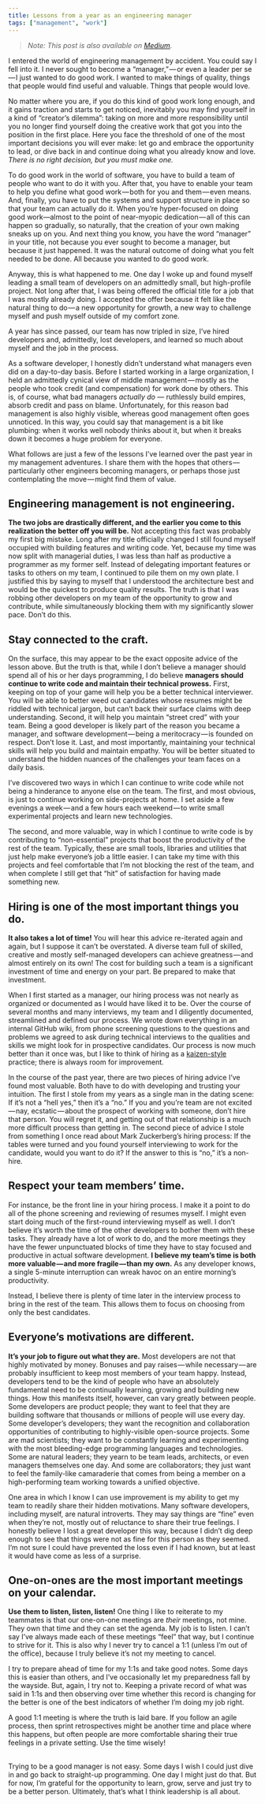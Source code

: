```yaml
---
title: Lessons from a year as an engineering manager
tags: ["management", "work"]
---
```

<blockquote><p><em>Note: This post is also available on <a href="https://medium.com/@svoisen/lessons-from-a-year-as-an-engineering-manager-871df4a762f">Medium</a>.</em></p></blockquote>

<p>I entered the world of engineering management by accident. You could say I fell into it. I never sought to become a “manager,” — or even a leader per se — I just wanted to do good work. I wanted to make things of quality, things that people would find useful and valuable. Things that people would love.</p>

<p>No matter where you are, if you do this kind of good work long enough, and it gains traction and starts to get noticed, inevitably you may find yourself in a kind of “creator’s dilemma”: taking on more and more responsibility until you no longer find yourself doing the creative work that got you into the position in the first place. Here you face the threshold of one of the most important decisions you will ever make: let go and embrace the opportunity to lead, or dive back in and continue doing what you already know and love. <em>There is no right decision, but you must make one.</em></p>

<p>To do good work in the world of software, you have to build a team of people who want to do it with you. After that, you have to enable your team to help you define what good work — both for you and them — even means. And, finally, you have to put the systems and support structure in place so that your team can actually do it. When you’re hyper-focused on doing good work—almost to the point of near-myopic dedication — all of this can happen so gradually, so naturally, that the creation of your own making sneaks up on you. And next thing you know, you have the word “manager” in your title, not because you ever sought to become a manager, but because it just happened. It was the natural outcome of doing what you felt needed to be done. All because you wanted to do good work.</p>

<p>Anyway, this is what happened to me. One day I woke up and found myself leading a small team of developers on an admittedly small, but high-profile project. Not long after that, I was being offered the official title for a job that I was mostly already doing. I accepted the offer because it felt like the natural thing to do — a new opportunity for growth, a new way to challenge myself and push myself outside of my comfort zone.</p>

<p>A year has since passed, our team has now tripled in size, I’ve hired developers and, admittedly, lost developers, and learned so much about myself and the job in the process.</p>

<p>As a software developer, I honestly didn’t understand what managers even did on a day-to-day basis. Before I started working in a large organization, I held an admittedly cynical view of middle management — mostly as the people who took credit (and compensation) for work done by others. This is, of course, what bad managers <em>actually do</em> — ruthlessly build empires, absorb credit and pass on blame. Unfortunately, for this reason bad management is also highly visible, whereas good management often goes unnoticed. In this way, you could say that management is a bit like plumbing: when it works well nobody thinks about it, but when it breaks down it becomes a huge problem for everyone.</p>

<p>What follows are just a few of the lessons I’ve learned over the past year in my management adventures. I share them with the hopes that others — particularly other engineers becoming managers, or perhaps those just contemplating the move — might find them of value.</p>

<h2>Engineering management is not engineering.</h2>

<p><strong>The two jobs are drastically different, and the earlier you come to this realization the better off you will be.</strong> Not accepting this fact was probably my first big mistake. Long after my title officially changed I still found myself occupied with building features and writing code. Yet, because my time was now split with managerial duties, I was less than half as productive a programmer as my former self. Instead of delegating important features or tasks to others on my team, I continued to pile them on my own plate. I justified this by saying to myself that I understood the architecture best and would be the quickest to produce quality results. The truth is that I was robbing other developers on my team of the opportunity to grow and contribute, while simultaneously blocking them with my significantly slower pace. Don’t do this.</p>

<h2>Stay connected to the craft. </h2>

<p>On the surface, this may appear to be the exact opposite advice of the lesson above. But the truth is that, while I don’t believe a manager should spend all of his or her days programming, I do believe <strong>managers should continue to write code and maintain their technical prowess.</strong> First, keeping on top of your game will help you be a better technical interviewer. You will be able to better weed out candidates whose resumes might be riddled with technical jargon, but can’t back their surface claims with deep understanding. Second, it will help you maintain “street cred” with your team. Being a good developer is likely part of the reason you became a manager, and software development — being a meritocracy — is founded on respect. Don’t lose it. Last, and most importantly, maintaining your technical skills will help you build and maintain empathy. You will be better situated to understand the hidden nuances of the challenges your team faces on a daily basis.</p>

<p>I’ve discovered two ways in which I can continue to write code while not being a hinderance to anyone else on the team. The first, and most obvious, is just to continue working on side-projects at home. I set aside a few evenings a week — and a few hours each weekend — to write small experimental projects and learn new technologies.</p>

<p>The second, and more valuable, way in which I continue to write code is by contributing to “non-essential” projects that boost the productivity of the rest of the team. Typically, these are small tools, libraries and utilities that just help make everyone’s job a little easier. I can take my time with this projects and feel comfortable that I’m not blocking the rest of the team, and when complete I still get that “hit” of satisfaction for having made something new.</p>

<h2>Hiring is one of the most important things you do.</h2>

<p><strong>It also takes a lot of time!</strong> You will hear this advice re-iterated again and again, but I suppose it can’t be overstated. A diverse team full of skilled, creative and mostly self-managed developers can achieve greatness — and almost entirely on its own! The cost for building such a team is a significant investment of time and energy on your part. Be prepared to make that investment.</p>

<p>When I first started as a manager, our hiring process was not nearly as organized or documented as I would have liked it to be. Over the course of several months and many interviews, my team and I diligently documented, streamlined and defined our process. We wrote down everything in an internal GitHub wiki, from phone screening questions to the questions and problems we agreed to ask during technical interviews to the qualities and skills we might look for in prospective candidates. Our process is now much better than it once was, but I like to think of hiring as a <a href="https://en.wikipedia.org/wiki/Kaizen">kaizen-style</a> practice; there is always room for improvement.</p>

<p>In the course of the past year, there are two pieces of hiring advice I’ve found most valuable. Both have to do with developing and trusting your intuition. The first I stole from my years as a single man in the dating scene: If it’s not a “hell yes,” then it’s a “no.” If you and you’re team are not excited — nay, ecstatic — about the prospect of working with someone, don’t hire that person. You will regret it, and getting out of that relationship is a much more difficult process than getting in. The second piece of advice I stole from something I once read about Mark Zuckerberg’s hiring process: If the tables were turned and you found yourself interviewing to work for the candidate, would you want to do it? If the answer to this is “no,” it’s a non-hire.</p>

<h2>Respect your team members’ time. </h2>

<p>For instance, be the front line in your hiring process. I make it a point to do all of the phone screening and reviewing of resumes myself. I might even start doing much of the first-round interviewing myself as well. I don’t believe it’s worth the time of the other developers to bother them with these tasks. They already have a lot of work to do, and the more meetings they have the fewer unpunctuated blocks of time they have to stay focused and productive in actual software development. <strong>I believe my team’s time is both more valuable — and more fragile — than my own.</strong> As any developer knows, a single 5-minute interruption can wreak havoc on an entire morning’s productivity.</p>

<p>Instead, I believe there is plenty of time later in the interview process to bring in the rest of the team. This allows them to focus on choosing from only the best candidates.</p>

<h2>Everyone’s motivations are different. </h2>

<p><strong>It’s your job to figure out what they are.</strong> Most developers are not that highly motivated by money. Bonuses and pay raises — while necessary — are probably insufficient to keep most members of your team happy. Instead, developers tend to be the kind of people who have an absolutely fundamental need to be continually learning, growing and building new things. How this manifests itself, however, can vary greatly between people. Some developers are product people; they want to feel that they are building software that thousands or millions of people will use every day. Some developer’s developers; they want the recognition and collaboration opportunities of contributing to highly-visible open-source projects. Some are mad scientists; they want to be constantly learning and experimenting with the most bleeding-edge programming languages and technologies. Some are natural leaders; they yearn to be team leads, architects, or even managers themselves one day. And some are collaborators; they just want to feel the family-like camaraderie that comes from being a member on a high-performing team working towards a unified objective.</p>

<p>One area in which I know I can use improvement is my ability to get my team to readily share their hidden motivations. Many software developers, including myself, are natural introverts. They may say things are “fine” even when they’re not, mostly out of reluctance to share their true feelings. I honestly believe I lost a great developer this way, because I didn’t dig deep enough to see that things were not as fine for this person as they seemed. I’m not sure I could have prevented the loss even if I had known, but at least it would have come as less of a surprise.</p>

<h2>One-on-ones are the most important meetings on your calendar. </h2>

<p><strong>Use them to listen, listen, listen!</strong> One thing I like to reiterate to my teammates is that our one-on-one meetings are <em>their</em> meetings, not mine. They own that time and they can set the agenda. My job is to listen. I can’t say I’ve always made each of these meetings “feel” that way, but I continue to strive for it. This is also why I never try to cancel a 1:1 (unless I’m out of the office), because I truly believe it’s not my meeting to cancel.</p>

<p>I try to prepare ahead of time for my 1:1s and take good notes. Some days this is easier than others, and I’ve occasionally let my preparedness fall by the wayside. But, again, I try not to. Keeping a private record of what was said in 1:1s and then observing over time whether this record is changing for the better is one of the best indicators of whether I’m doing my job right.</p>

<p>A good 1:1 meeting is where the truth is laid bare. If you follow an agile process, then sprint retrospectives might be another time and place where this happens, but often people are more comfortable sharing their true feelings in a private setting. Use the time wisely!</p>

<p><br />
Trying to be a good manager is not easy. Some days I wish I could just dive in and go back to straight-up programming. One day I might just do that. But for now, I’m grateful for the opportunity to learn, grow, serve and just try to be a better person. Ultimately, that’s what I think leadership is all about.</p>
